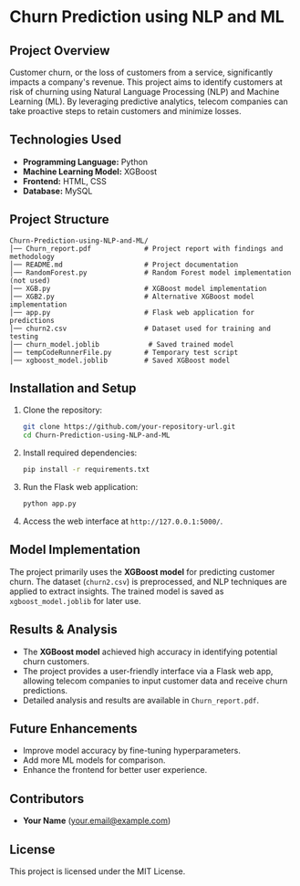 
# Churn Prediction using NLP and ML

## Project Overview
Customer churn, or the loss of customers from a service, significantly impacts a company's revenue. This project aims to identify customers at risk of churning using Natural Language Processing (NLP) and Machine Learning (ML). By leveraging predictive analytics, telecom companies can take proactive steps to retain customers and minimize losses.

## Technologies Used
- **Programming Language:** Python
- **Machine Learning Model:** XGBoost
- **Frontend:** HTML, CSS
- **Database:** MySQL

## Project Structure
```
Churn-Prediction-using-NLP-and-ML/
│── Churn_report.pdf             # Project report with findings and methodology
│── README.md                    # Project documentation
│── RandomForest.py              # Random Forest model implementation (not used)
│── XGB.py                       # XGBoost model implementation
│── XGB2.py                      # Alternative XGBoost model implementation
│── app.py                       # Flask web application for predictions
│── churn2.csv                   # Dataset used for training and testing
│── churn_model.joblib            # Saved trained model
│── tempCodeRunnerFile.py        # Temporary test script
│── xgboost_model.joblib         # Saved XGBoost model
```

## Installation and Setup
1. Clone the repository:
   ```sh
   git clone https://github.com/your-repository-url.git
   cd Churn-Prediction-using-NLP-and-ML
   ```
2. Install required dependencies:
   ```sh
   pip install -r requirements.txt
   ```
3. Run the Flask web application:
   ```sh
   python app.py
   ```
4. Access the web interface at `http://127.0.0.1:5000/`.

## Model Implementation
The project primarily uses the **XGBoost model** for predicting customer churn. The dataset (`churn2.csv`) is preprocessed, and NLP techniques are applied to extract insights. The trained model is saved as `xgboost_model.joblib` for later use.

## Results & Analysis
- The **XGBoost model** achieved high accuracy in identifying potential churn customers.
- The project provides a user-friendly interface via a Flask web app, allowing telecom companies to input customer data and receive churn predictions.
- Detailed analysis and results are available in `Churn_report.pdf`.

## Future Enhancements
- Improve model accuracy by fine-tuning hyperparameters.
- Add more ML models for comparison.
- Enhance the frontend for better user experience.

## Contributors
- **Your Name** (your.email@example.com)

## License
This project is licensed under the MIT License.
